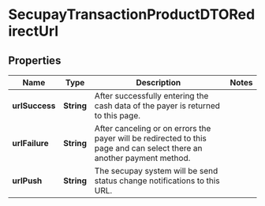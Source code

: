
# SecupayTransactionProductDTORedirectUrl

## Properties
Name | Type | Description | Notes
------------ | ------------- | ------------- | -------------
**urlSuccess** | **String** | After successfully entering the cash data of the payer is returned to this page. | 
**urlFailure** | **String** | After canceling or on errors the payer will be redirected to this page and can select there an another payment method. | 
**urlPush** | **String** | The secupay system will be send status change notifications to this URL. | 



